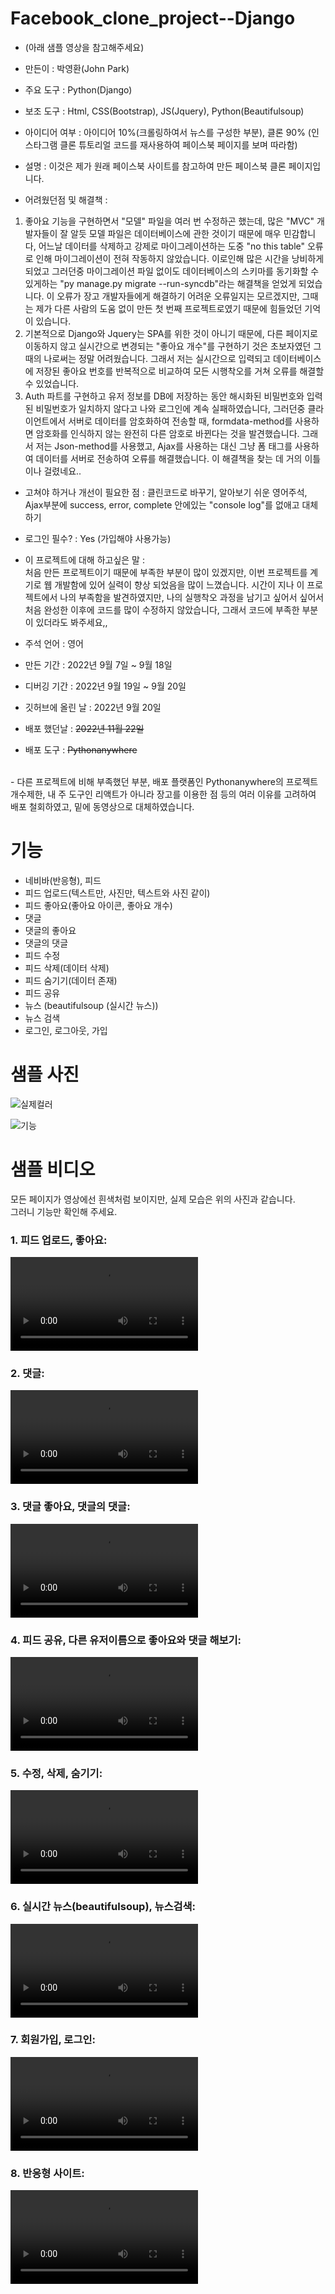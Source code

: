 # Facebook_clone_project--Django
- (아래 샘플 영상을 참고해주세요)
- 만든이 : 박영환(John Park)
- 주요 도구 : Python(Django)
- 보조 도구 : Html, CSS(Bootstrap), JS(Jquery), Python(Beautifulsoup)
- 아이디어 여부 : 아이디어 10%(크롤링하여서 뉴스를 구성한 부분), 클론 90% (인스타그램 클론 튜토리얼 코드를 재사용하여 페이스북 페이지를 보며 따라함)
- 설명 : 이것은 제가 원래 페이스북 사이트를 참고하여 만든 페이스북 클론 페이지입니다.

- 어려웠던점 및 해결책 : <br>
1. 좋아요 기능을 구현하면서 "모델" 파일을 여러 번 수정하곤 했는데, 많은 "MVC" 개발자들이 잘 알듯 모델 파일은 데이터베이스에 관한 것이기 때문에 매우 민감합니다,
어느날 데이터를 삭제하고 강제로 마이그레이션하는 도중 "no this table" 오류로 인해 마이그레이션이 전혀 작동하지 않았습니다. 이로인해 많은 시간을 낭비하게 되었고
그러던중 마이그레이션 파일 없이도 데이터베이스의 스키마를 동기화할 수 있게하는 "py manage.py migrate --run-syncdb"라는 해결책을 얻었게 되었습니다.
이 오류가 장고 개발자들에게 해결하기 어려운 오류일지는 모르겠지만, 그때는 제가 다른 사람의 도움 없이 만든 첫 번째 프로젝트로였기 때문에 힘들었던 기억이 있습니다.
2. 기본적으로 Django와 Jquery는 SPA를 위한 것이 아니기 때문에, 다른 페이지로 이동하지 않고 실시간으로 변경되는 "좋아요 개수"를 구현하기 것은 초보자였던 그때의 나로써는 정말 어려웠습니다.
그래서 저는 실시간으로 입력되고 데이터베이스에 저장된 좋아요 번호를 반복적으로 비교하여 모든 시행착오를 거쳐 오류를 해결할 수 있었습니다.
3. Auth 파트를 구현하고 유저 정보를 DB에 저장하는 동안 해시화된 비밀번호와 입력된 비밀번호가 일치하지 않다고 나와 로그인에 계속 실패하였습니다,
그러던중 클라이언트에서 서버로 데이터를 암호화하여 전송할 때, formdata-method를 사용하면 암호화를 인식하지 않는 완전히 다른 암호로 바뀐다는 것을 발견했습니다.
그래서 저는 Json-method를 사용했고, Ajax를 사용하는 대신 그냥 폼 태그를 사용하여 데이터를 서버로 전송하여 오류를 해결했습니다. 이 해결책을 찾는 데 거의 이틀이나 걸렸네요..

- 고쳐야 하거나 개선이 필요한 점 : 클린코드로 바꾸기, 알아보기 쉬운 영어주석, Ajax부분에 success, error, complete 안에있는 "console log"를 없애고 대체하기

- 로그인 필수? : Yes (가입해야 사용가능)

- 이 프로젝트에 대해 하고싶은 말 : <br>
처음 만든 프로젝트이기 때문에 부족한 부분이 많이 있겠지만, 이번 프로젝트를 계기로 웹 개발함에 있어 실력이 향상 되었음을 많이 느꼈습니다.
시간이 지나 이 프로젝트에서 나의 부족함을 발견하였지만, 나의 실행착오 과정을 남기고 싶어서 싶어서 처음 완성한 이후에 코드를 많이 수정하지 않았습니다, 그래서 코드에 부족한 부분이 있더라도 봐주세요,, 

- 주석 언어 : 영어
- 만든 기간 : 2022년 9월 7일 ~ 9월 18일
- 디버깅 기간 : 2022년 9월 19일 ~ 9월 20일
- 깃허브에 올린 날 : 2022년 9월 20일
- 배포 했던날 : <strike>2022년 11월 22일</strike>
- 배포 도구 : <strike>Pythonanywhere</strike>
 <br>
- 다른 프로젝트에 비해 부족했던 부분, 배포 플랫폼인 Pythonanywhere의 프로젝트 개수제한, 내 주 도구인 리액트가 아니라 장고를 이용한 점 등의 여러 이유를 고려하여 배포 철회하였고, 밑에 동영상으로 대체하였습니다.

# 기능
- 네비바(반응형), 피드
- 피드 업로드(텍스트만, 사진만, 텍스트와 사진 같이)
- 피드 좋아요(좋아요 아이콘, 좋아요 개수)
- 댓글
- 댓글의 좋아요
- 댓글의 댓글
- 피드 수정
- 피드 삭제(데이터 삭제)
- 피드 숨기기(데이터 존재)
- 피드 공유
- 뉴스 (beautifulsoup (실시간 뉴스))
- 뉴스 검색
- 로그인, 로그아웃, 가입

# 샘플 사진
![실제컬러](https://user-images.githubusercontent.com/106279616/191629643-d0877491-ecb7-4275-b022-5212485c4090.png)

![기능](https://user-images.githubusercontent.com/106279616/191629519-37debe87-b362-4a51-9093-6f3e14d13f81.png)

# 샘플 비디오
모든 페이지가 영상에선 흰색처럼 보이지만, 실제 모습은 위의 사진과 같습니다.
<br>그러니 기능만 확인해 주세요.
<br>
<h3> 1. 피드 업로드, 좋아요: </h3>
<video src="https://user-images.githubusercontent.com/106279616/191656908-86796606-6ba4-49bf-be79-ad199dacde5f.mp4"></video>
<h3> 2. 댓글: </h3>
<video src="https://user-images.githubusercontent.com/106279616/191656944-58412787-06b1-467e-b67e-d903238acac0.mp4"></video>
<h3> 3. 댓글 좋아요, 댓글의 댓글: </h3>
<video src="https://user-images.githubusercontent.com/106279616/191656972-dae22358-8c45-46f7-9e9d-07dbf779828e.mp4"></video>
<h3> 4. 피드 공유, 다른 유저이름으로 좋아요와 댓글 해보기: </h3>
<video src="https://user-images.githubusercontent.com/106279616/191657008-6713f692-ef85-44fd-a592-ecec8ce0e6e7.mp4"></video>
<h3> 5. 수정, 삭제, 숨기기: </h3>
<video src="https://user-images.githubusercontent.com/106279616/191657027-db65ff9c-d218-434c-b7c5-d5f66ca07e06.mp4"></video>
<h3> 6. 실시간 뉴스(beautifulsoup), 뉴스검색: </h3>
<video src="https://user-images.githubusercontent.com/106279616/191657054-35668db2-c213-4122-9ccb-03ac0c928826.mp4"></video>
<h3> 7. 회원가입, 로그인: </h3>
<video src="https://user-images.githubusercontent.com/106279616/191657084-865b5a94-30d8-455c-b0db-34b98b9e4414.mp4"></video>
<h3> 8. 반응형 사이트: </h3>
<video src="https://user-images.githubusercontent.com/106279616/191657115-1e998ec3-60a5-4441-ab7c-7a4da2b1aad1.mp4"></video>
